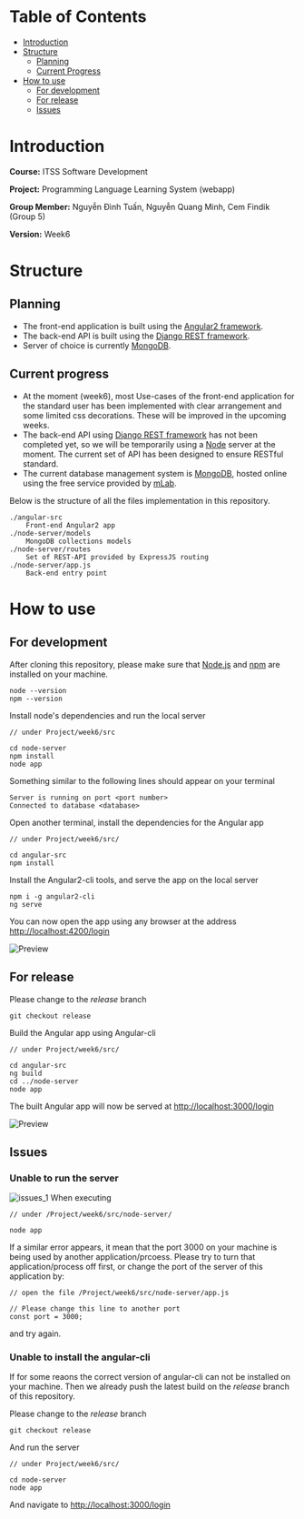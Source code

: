 # Table of Contents
* [Introduction](#introduction)
* [Structure](#structure)
    * [Planning](#planning)
    * [Current Progress](#current-progress)
* [How to use](#how-to-use)
    * [For development](#for-development)
    * [For release](#for-release)
    * [Issues](#issues)

# Introduction
**Course:** ITSS Software Development

**Project:** Programming Language Learning System (webapp)

**Group Member:** Nguyễn Đình Tuấn, Nguyễn Quang Minh, Cem Findik (Group 5)

**Version:** Week6
# Structure
## Planning
* The front-end application is built using the [Angular2 framework](https://angular.io/).
* The back-end API is built using the [Django REST framework](https://www.django-rest-framework.org/).
* Server of choice is currently [MongoDB](https://www.mongodb.com/).
## Current progress
* At the moment (week6), most Use-cases of the front-end application for the standard user has been implemented with clear arrangement and some limited css decorations. These will be improved in the upcoming weeks.
* The back-end API using [Django REST framework](https://www.django-rest-framework.org/) has not been completed yet, so we will be temporarily using a [Node](https://nodejs.org/en/) server at the moment. The current set of API has been designed to ensure RESTful standard.
* The current database management system is [MongoDB](https://www.mongodb.com/), hosted online using the free service provided by [mLab](https://mlab.com/).

Below is the structure of all the files implementation in this repository.
```
./angular-src
    Front-end Angular2 app
./node-server/models
    MongoDB collections models
./node-server/routes
    Set of REST-API provided by ExpressJS routing
./node-server/app.js
    Back-end entry point
```
# How to use
## For development
After cloning this repository, please make sure that [Node.js](https://nodejs.org/en/) and [npm](https://www.npmjs.com/) are installed on your machine.
```
node --version
npm --version
```
Install node's dependencies and run the local server
```
// under Project/week6/src

cd node-server
npm install
node app
```
Something similar to the following lines should appear on your terminal
```
Server is running on port <port number>
Connected to database <database>
```
Open another terminal, install the dependencies for the Angular app
```
// under Project/week6/src/

cd angular-src
npm install
```
Install the Angular2-cli tools, and serve the app on the local server
```
npm i -g angular2-cli
ng serve
```
You can now open the app using any browser at the address [http://localhost:4200/login](http://localhost:4200/login)

![Preview](https://bitbucket.org/minhto/isd.ict.20181-05/raw/1fa1595b3bd6cf134edf43a5a8ce1c4f5146a08a/Project/week6/src/images/preview_1.png)
## For release
Please change to the *release* branch
```
git checkout release
```
Build the Angular app using Angular-cli
```
// under Project/week6/src/

cd angular-src
ng build
cd ../node-server
node app
```
The built Angular app will now be served at [http://localhost:3000/login](http://localhost:3000/login)

![Preview](https://bitbucket.org/minhto/isd.ict.20181-05/raw/1fa1595b3bd6cf134edf43a5a8ce1c4f5146a08a/Project/week6/src/images/preview_2.png)
## Issues
### Unable to run the server
![issues_1](https://bitbucket.org/minhto/isd.ict.20181-05/raw/1fa1595b3bd6cf134edf43a5a8ce1c4f5146a08a/Project/week6/src/images/issues_1.png)
When executing
```
// under /Project/week6/src/node-server/

node app
```
If a similar error appears, it mean that the port 3000 on your machine is being used by another application/prcoess. Please try to turn that application/process off first, or change the port of the server of this application by:
```
// open the file /Project/week6/src/node-server/app.js

// Please change this line to another port
const port = 3000;
```
and try again.
### Unable to install the angular-cli
If for some reaons the correct version of angular-cli can not be installed on your machine. Then we already push the latest build on the *release* branch of this repository.

Please change to the *release* branch
```
git checkout release
```
And run the server
```
// under Project/week6/src/

cd node-server
node app
```
And navigate to [http://localhost:3000/login](http://localhost:3000/login)